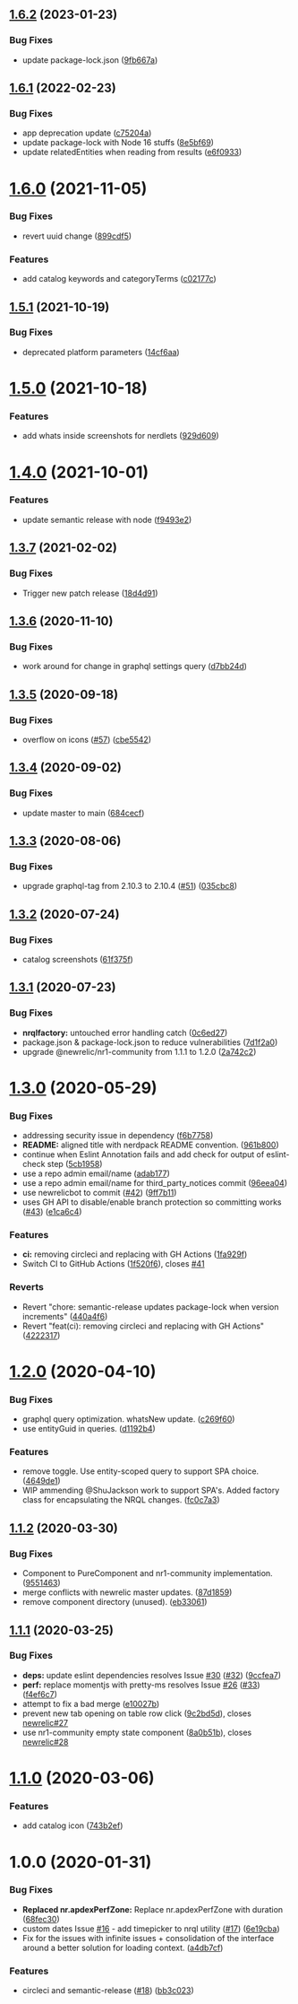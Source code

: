 ## [1.6.2](https://github.com/newrelic/nr1-browser-analyzer/compare/v1.6.1...v1.6.2) (2023-01-23)


### Bug Fixes

* update package-lock.json ([9fb667a](https://github.com/newrelic/nr1-browser-analyzer/commit/9fb667a466bf7a424892681d66d1e48985a84602))

## [1.6.1](https://github.com/newrelic/nr1-browser-analyzer/compare/v1.6.0...v1.6.1) (2022-02-23)


### Bug Fixes

* app deprecation update ([c75204a](https://github.com/newrelic/nr1-browser-analyzer/commit/c75204aa7d56900032284362164072f23c4ae3b8))
* update package-lock with Node 16 stuffs ([8e5bf69](https://github.com/newrelic/nr1-browser-analyzer/commit/8e5bf69765b4e3d5ce48e247d2779dc2de180483))
* update relatedEntities when reading from results ([e6f0933](https://github.com/newrelic/nr1-browser-analyzer/commit/e6f09333f1ffa17baf8180a0ba55c3c7eea62961))

# [1.6.0](https://github.com/newrelic/nr1-browser-analyzer/compare/v1.5.1...v1.6.0) (2021-11-05)


### Bug Fixes

* revert uuid change ([899cdf5](https://github.com/newrelic/nr1-browser-analyzer/commit/899cdf54b58d92fd2a7cca6d63945d22e7049d1d))


### Features

* add catalog keywords and categoryTerms ([c02177c](https://github.com/newrelic/nr1-browser-analyzer/commit/c02177cee6383569c7c0da061dc1ececacd85aed))

## [1.5.1](https://github.com/newrelic/nr1-browser-analyzer/compare/v1.5.0...v1.5.1) (2021-10-19)


### Bug Fixes

* deprecated platform parameters ([14cf6aa](https://github.com/newrelic/nr1-browser-analyzer/commit/14cf6aa7137af62b45ff22458c97085b405ddbd5))

# [1.5.0](https://github.com/newrelic/nr1-browser-analyzer/compare/v1.4.0...v1.5.0) (2021-10-18)


### Features

* add whats inside screenshots for nerdlets ([929d609](https://github.com/newrelic/nr1-browser-analyzer/commit/929d6093e0463361b24fd4a47021eab863720537))

# [1.4.0](https://github.com/newrelic/nr1-browser-analyzer/compare/v1.3.7...v1.4.0) (2021-10-01)


### Features

* update semantic release with node ([f9493e2](https://github.com/newrelic/nr1-browser-analyzer/commit/f9493e2d17277be610b62744a308b802d1d85fa4))

## [1.3.7](https://github.com/newrelic/nr1-browser-analyzer/compare/v1.3.6...v1.3.7) (2021-02-02)


### Bug Fixes

* Trigger new patch release ([18d4d91](https://github.com/newrelic/nr1-browser-analyzer/commit/18d4d919a090fee4a6c28df62620bccb1755ef6c))

## [1.3.6](https://github.com/newrelic/nr1-browser-analyzer/compare/v1.3.5...v1.3.6) (2020-11-10)


### Bug Fixes

* work around for change in graphql settings query ([d7bb24d](https://github.com/newrelic/nr1-browser-analyzer/commit/d7bb24d7748dc19af57b0fe7149da897af41eaf6))

## [1.3.5](https://github.com/newrelic/nr1-browser-analyzer/compare/v1.3.4...v1.3.5) (2020-09-18)


### Bug Fixes

* overflow on icons ([#57](https://github.com/newrelic/nr1-browser-analyzer/issues/57)) ([cbe5542](https://github.com/newrelic/nr1-browser-analyzer/commit/cbe5542163ab789eb1cfe2180dc790a8c0a8865d))

## [1.3.4](https://github.com/newrelic/nr1-browser-analyzer/compare/v1.3.3...v1.3.4) (2020-09-02)


### Bug Fixes

* update master to main ([684cecf](https://github.com/newrelic/nr1-browser-analyzer/commit/684cecf0a576e84da2ea809bccc6ce1a20bef3dd))

## [1.3.3](https://github.com/newrelic/nr1-browser-analyzer/compare/v1.3.2...v1.3.3) (2020-08-06)


### Bug Fixes

* upgrade graphql-tag from 2.10.3 to 2.10.4 ([#51](https://github.com/newrelic/nr1-browser-analyzer/issues/51)) ([035cbc8](https://github.com/newrelic/nr1-browser-analyzer/commit/035cbc8df939ccfefe5d0d001d2f33d90b5fbfd6))

## [1.3.2](https://github.com/newrelic/nr1-browser-analyzer/compare/v1.3.1...v1.3.2) (2020-07-24)


### Bug Fixes

* catalog screenshots ([61f375f](https://github.com/newrelic/nr1-browser-analyzer/commit/61f375feef3e819ae0bb24eb32e42a50989bc65a))

## [1.3.1](https://github.com/newrelic/nr1-browser-analyzer/compare/v1.3.0...v1.3.1) (2020-07-23)


### Bug Fixes

* **nrqlfactory:** untouched error handling catch ([0c6ed27](https://github.com/newrelic/nr1-browser-analyzer/commit/0c6ed273124f87c20b93c9301dd514fa2da709f7))
* package.json & package-lock.json to reduce vulnerabilities ([7d1f2a0](https://github.com/newrelic/nr1-browser-analyzer/commit/7d1f2a0f03dcdd4c0fa241ad5e9e538c2d12557a))
* upgrade @newrelic/nr1-community from 1.1.1 to 1.2.0 ([2a742c2](https://github.com/newrelic/nr1-browser-analyzer/commit/2a742c23b82811f64492d3d5d15ce3128afa5e5a))

# [1.3.0](https://github.com/newrelic/nr1-browser-analyzer/compare/v1.2.0...v1.3.0) (2020-05-29)


### Bug Fixes

* addressing security issue in dependency ([f6b7758](https://github.com/newrelic/nr1-browser-analyzer/commit/f6b7758815e165da1c24417480f78bc4c297f00d))
* **README:** aligned title with nerdpack README convention. ([961b800](https://github.com/newrelic/nr1-browser-analyzer/commit/961b800f4b80646842c14112f057f82fd52a6a0b))
* continue when Eslint Annotation fails and add check for output of eslint-check step ([5cb1958](https://github.com/newrelic/nr1-browser-analyzer/commit/5cb1958d70cfdcd844fabc1d55e5e7d5cce63ab4))
* use a repo admin email/name ([adab177](https://github.com/newrelic/nr1-browser-analyzer/commit/adab1771af1b1bde44341025c4a006bd5df42a02))
* use a repo admin email/name for third_party_notices commit ([96eea04](https://github.com/newrelic/nr1-browser-analyzer/commit/96eea04c7483a33e706bd870f5996d298492b41f))
* use newrelicbot to commit ([#42](https://github.com/newrelic/nr1-browser-analyzer/issues/42)) ([9ff7b11](https://github.com/newrelic/nr1-browser-analyzer/commit/9ff7b11a580aedf1150dbee811d59d3272a990fe))
* uses GH API to disable/enable branch protection so committing works ([#43](https://github.com/newrelic/nr1-browser-analyzer/issues/43)) ([e1ca6c4](https://github.com/newrelic/nr1-browser-analyzer/commit/e1ca6c40d271b137098ec9334202e2564e40cf66))


### Features

* **ci:** removing circleci and replacing with GH Actions ([1fa929f](https://github.com/newrelic/nr1-browser-analyzer/commit/1fa929ffb3e60c528f36fc8ad562a04075a60df5))
* Switch CI to GitHub Actions ([1f520f6](https://github.com/newrelic/nr1-browser-analyzer/commit/1f520f6c5f5c6cae1b433c39f893d64cb1d9671c)), closes [#41](https://github.com/newrelic/nr1-browser-analyzer/issues/41)


### Reverts

* Revert "chore: semantic-release updates package-lock when version increments" ([440a4f6](https://github.com/newrelic/nr1-browser-analyzer/commit/440a4f6967115d967490a8b4bdd48df51d53c08c))
* Revert "feat(ci): removing circleci and replacing with GH Actions" ([4222317](https://github.com/newrelic/nr1-browser-analyzer/commit/42223172b5ade5f1c03c1aef9c1616ed267f3401))

# [1.2.0](https://github.com/newrelic/nr1-browser-analyzer/compare/v1.1.2...v1.2.0) (2020-04-10)


### Bug Fixes

* graphql query optimization. whatsNew update. ([c269f60](https://github.com/newrelic/nr1-browser-analyzer/commit/c269f6000db4d70eaacc05facb657ef67b5caf08))
* use entityGuid in queries. ([d1192b4](https://github.com/newrelic/nr1-browser-analyzer/commit/d1192b40d84dc4d4cfa75d035a7eb490ee3c38bf))


### Features

* remove toggle. Use entity-scoped query to support SPA choice. ([4649de1](https://github.com/newrelic/nr1-browser-analyzer/commit/4649de1dba5353e277759c2b80b67a5eb9725877))
* WIP ammending @ShuJackson work to support SPA's. Added factory class for encapsulating the NRQL changes. ([fc0c7a3](https://github.com/newrelic/nr1-browser-analyzer/commit/fc0c7a37c7e18fb9f85a0e8934c37754add93b59))

## [1.1.2](https://github.com/newrelic/nr1-browser-analyzer/compare/v1.1.1...v1.1.2) (2020-03-30)


### Bug Fixes

* Component to PureComponent and nr1-community implementation. ([9551463](https://github.com/newrelic/nr1-browser-analyzer/commit/95514638b07ea96e8b7765b29027d7a3ecf6b1a0))
* merge conflicts with newrelic master updates. ([87d1859](https://github.com/newrelic/nr1-browser-analyzer/commit/87d1859f9172e82fdf52efac97d75ad44a53bc39))
* remove component directory (unused). ([eb33061](https://github.com/newrelic/nr1-browser-analyzer/commit/eb330619e121f999ed62305dce0222be12d3712e))

## [1.1.1](https://github.com/newrelic/nr1-browser-analyzer/compare/v1.1.0...v1.1.1) (2020-03-25)


### Bug Fixes

* **deps:** update eslint dependencies resolves Issue [#30](https://github.com/newrelic/nr1-browser-analyzer/issues/30) ([#32](https://github.com/newrelic/nr1-browser-analyzer/issues/32)) ([9ccfea7](https://github.com/newrelic/nr1-browser-analyzer/commit/9ccfea7a2b01afd974ce5e8ccdc0f2368dba62c4))
* **perf:** replace momentjs with pretty-ms resolves Issue [#26](https://github.com/newrelic/nr1-browser-analyzer/issues/26) ([#33](https://github.com/newrelic/nr1-browser-analyzer/issues/33)) ([f4ef6c7](https://github.com/newrelic/nr1-browser-analyzer/commit/f4ef6c7540fe007c9213283716a63b7e38086f25))
* attempt to fix a bad merge ([e10027b](https://github.com/newrelic/nr1-browser-analyzer/commit/e10027ba40b93d9fb28fc3e3853b4fa1373090a0))
* prevent new tab opening on table row click ([9c2bd5d](https://github.com/newrelic/nr1-browser-analyzer/commit/9c2bd5dea51ee4f654df75ce9627c36fada1fc04)), closes [newrelic#27](https://github.com/newrelic/issues/27)
* use nr1-community empty state component ([8a0b51b](https://github.com/newrelic/nr1-browser-analyzer/commit/8a0b51b77024237b487b37268134b2cd050e76a0)), closes [newrelic#28](https://github.com/newrelic/issues/28)

# [1.1.0](https://github.com/newrelic/nr1-browser-analyzer/compare/v1.0.0...v1.1.0) (2020-03-06)


### Features

* add catalog icon ([743b2ef](https://github.com/newrelic/nr1-browser-analyzer/commit/743b2ef36fa17f99f9f1e3a11cf36fb6eee9d479))

# 1.0.0 (2020-01-31)


### Bug Fixes

* **Replaced nr.apdexPerfZone:** Replace nr.apdexPerfZone with duration ([68fec30](https://github.com/newrelic/nr1-browser-analyzer/commit/68fec30362172adc4c48a955ba9ad39b2f3c1f20))
* custom dates Issue [#16](https://github.com/newrelic/nr1-browser-analyzer/issues/16) - add timepicker to nrql utility  ([#17](https://github.com/newrelic/nr1-browser-analyzer/issues/17)) ([6e19cba](https://github.com/newrelic/nr1-browser-analyzer/commit/6e19cba00d78a05ec17b16df12150a1a352e0393))
* Fix for the issues with infinite issues + consolidation of the interface around a better solution for loading context. ([a4db7cf](https://github.com/newrelic/nr1-browser-analyzer/commit/a4db7cfe1097cbd3b560e8e158017a019c108fa5))


### Features

* circleci and semantic-release ([#18](https://github.com/newrelic/nr1-browser-analyzer/issues/18)) ([bb3c023](https://github.com/newrelic/nr1-browser-analyzer/commit/bb3c0237d41d75e7bc27b8ca845be466d58edeaa))
